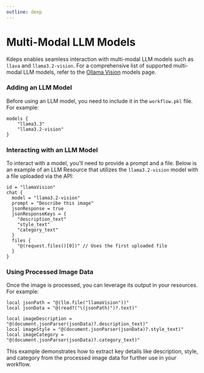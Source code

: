 ```yaml
---
outline: deep
---
```


# Multi-Modal LLM Models

Kdeps enables seamless interaction with multi-modal LLM models such as `llava` and `llama3.2-vision`. For a
comprehensive list of supported multi-modal LLM models, refer to the [Ollama Vision](https://ollama.com/search?c=vision)
models page.

### Adding an LLM Model

Before using an LLM model, you need to include it in the `workflow.pkl` file. For example:

```apl
models {
    "llama3.3"
    "llama3.2-vision"
}
```

### Interacting with an LLM Model

To interact with a model, you'll need to provide a prompt and a file. Below is an example of an LLM Resource that
utilizes the `llama3.2-vision` model with a file uploaded via the API:

```apl
id = "llamaVision"
chat {
  model = "llama3.2-vision"
  prompt = "Describe this image"
  jsonResponse = true
  jsonResponseKeys = {
    "description_text"
    "style_text"
    "category_text"
  }
  files {
    "@(request.files()[0])" // Uses the first uploaded file
  }
}
```

### Using Processed Image Data

Once the image is processed, you can leverage its output in your resources. For example:

```apl
local jsonPath = "@(llm.file("llamaVision"))"
local jsonData = "@(read?("\(jsonPath)")?.text)"

local imageDescription = "@(document.jsonParser(jsonData)?.description_text)"
local imageStyle = "@(document.jsonParser(jsonData)?.style_text)"
local imageCategory = "@(document.jsonParser(jsonData)?.category_text)"
```

This example demonstrates how to extract key details like description, style, and category from the processed image data
for further use in your workflow.
